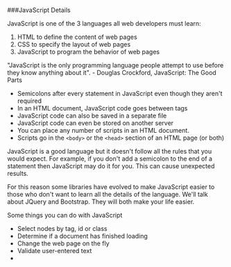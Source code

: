 ###JavaScript Details

JavaScript is one of the 3 languages all web developers must learn:
   1. HTML to define the content of web pages
   2. CSS to specify the layout of web pages
   3. JavaScript to program the behavior of web pages

"JavaScript is the only programming language people attempt to use before they know anything about it". - Douglas Crockford, JavaScript: The Good Parts


* Semicolons after every statement in JavaScript even though they aren't required
* In an HTML document, JavaScript code goes between <script> and </script> tags
* JavaScript code can also be saved in a separate file
* JavaScript code can even be stored on another server 
* You can place any number of scripts in an HTML document.
* Scripts go in the ```<body>``` or the ```<head>``` section of an HTML page (or both)

JavaScript is a good language but it doesn't follow all the rules that you would expect. For example, if you don't add a semicolon to the end of a statement then JavaScript may do it for you. This can cause unexpected results.

For this reason some libraries have evolved to make JavaScript easier to those who don't want to learn all the details of the language. We'll talk about JQuery and Bootstrap. They will both make your life easier.

 Some things you can do with JavaScript
 * Select nodes by tag, id or class
 * Determine if a document has finished loading
 * Change the web page on the fly 
 * Validate user-entered text
 * 